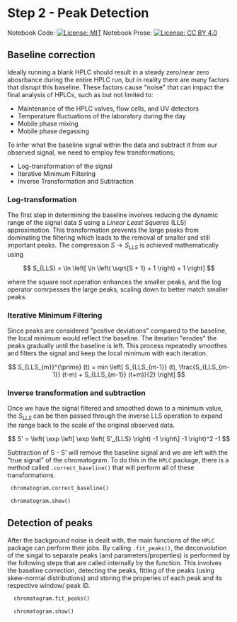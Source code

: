 <script type="text/javascript" id="MathJax-script" async
  src="https://cdn.jsdelivr.net/npm/mathjax@3/es5/tex-mml-chtml.js">
</script>

# Step 2 - Peak Detection

Notebook Code: [![License: MIT](https://img.shields.io/badge/License-GPLv3-blue.svg)](https://www.gnu.org/licenses/gpl-3.0) Notebook Prose: [![License: CC BY 4.0](https://img.shields.io/badge/License-CC_BY_4.0-lightgrey.svg)](https://creativecommons.org/licenses/by/4.0/)

## Baseline correction

Ideally running a blank HPLC should result in a steady zero/near zero abosrbance during the entire HPLC run, but in reality there are many factors that disrupt this baseline. These factors cause "noise" that can impact the final analysis of HPLCs, such as but not limited to:
 -  Maintenance of the HPLC valves, flow cells, and UV detectors
 -  Temperature fluctuations of the laboratory during the day
 -  Mobile phase mixing
 -  Mobile phase degassing

To infer what the baseline signal within the data and subtract it from our observed signal, we need to employ few transformations;

- Log-transformation of the signal
- Iterative Minimum Filtering
- Inverse Transformation and Subtraction

### Log-transformation 

The first step in determining the baseline involves reducing the dynamic range of the signal data *S* using a _Linear Least Squares_ (LLS) approximation. This transformation prevents the large peaks from dominating the filtering which leads to the removal of smaller and still important peaks. The compression  $S \rightarrow S_{LLS}$ is achieved mathematically using 

$$
S_{LLS} = \ln \left[ \ln \left( \sqrt{S + 1} + 1 \right) + 1 \right]
$$

where the square root operation enhances the smaller peaks, and the log operator comrpesses the large peaks, scaling down to better match smaller peaks.

### Iterative Minimum Filtering

Since peaks are considered "postive deviations" compared to the baseline, the local minimum would reflect the baseline. The iteration "erodes" the peaks gradually until the baseline is left. This process repeatedly smoothes and filters the signal and keep the local minimum with each iteration.

$$
S_{LLS_{m}}^{\prime} (t) = min \left[ S_{LLS_{m-1}} (t), \frac{S_{LLS_{m-1}} (t-m) + S_{LLS_{m-1}} (t+m)}{2} \right]
$$

### Inverse transformation and subtraction

Once we have the signal filtered and smoothed down to a minimum value, the $S_{LLS}$ can be then passed through the inverse LLS operation to expand the range back to the scale of the original observed data.

$$
S' = \left( \exp \left[ \exp \left( S'_{LLS} \right) -1 \right\] -1 \right)^2 -1
$$

Subtraction of S - S' will remove the baseline signal and we are left with the "true signal" of the chromatogram. To do this in the `HPLC` package, there is a method called `.correct_baseline()` that will perform all of these transformations.

```python
 chromatogram.correct_baseline()

 chromatogram.show()
```


## Detection of peaks

After the background noise is dealt with, the main functions of the `HPLC` package can perform their jobs. By calling `.fit_peaks()`, the deconvolution of the singal to separate peaks (and parameters/properties) is performed by the following steps that are called internally by the function. This involves the baseline correction, detecting the peaks, fitting of the peaks (using skew-normal distributions) and storing the properies of each peak and its respective window/ peak ID.

```python
  chromatogram.fit_peaks()

  chromatogram.show()
```
